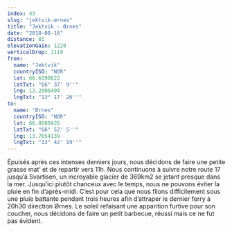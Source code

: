 ```yaml
---
index: 43
slug: "jektvik-ørnes"
title: "Jektvik - Ørnes"
date: "2018-08-16"
distance: 81
elevationGain: 1220
verticalDrop: 1119
from:
  name: "Jektvik"
  countryISO: "NOR"
  lat: 66.6190822
  latTxt: "66° 37' 9''"
  lng: 13.2906494
  lngTxt: "13° 17' 26''"
to:
  name: "Ørnes"
  countryISO: "NOR"
  lat: 66.8680426
  latTxt: "66° 52' 5''"
  lng: 13.7054139
  lngTxt: "13° 42' 19''"
---
```


Épuisés après ces intenses derniers jours, nous décidons de faire une petite grasse mat’ et de repartir vers 11h. Nous continuons à suivre notre route 17 jusqu’à Svartisen, un incroyable glacier de 369km2 se jetant presque dans la mer. Jusqu’ici plutôt chanceux avec le temps, nous ne pouvons éviter la pluie en fin d’après-midi. C’est pour cela que nous filons difficilement sous une pluie battante pendant trois heures afin d’attraper le dernier ferry à 20h30 direction Ørnes. Le soleil refaisant une apparition furtive pour son coucher, nous décidons de faire un petit barbecue, réussi mais ce ne fut pas évident.
